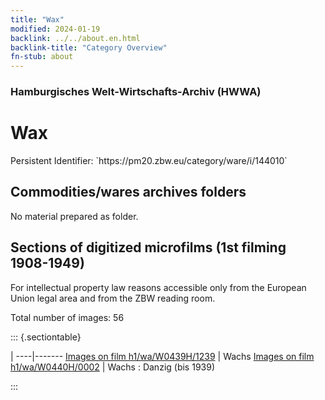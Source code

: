 ```yaml
---
title: "Wax"
modified: 2024-01-19
backlink: ../../about.en.html
backlink-title: "Category Overview"
fn-stub: about
---
```


### Hamburgisches Welt-Wirtschafts-Archiv (HWWA)

# Wax

<div class="hint">Persistent Identifier: `https://pm20.zbw.eu/category/ware/i/144010`</div>







## Commodities/wares archives folders





No material prepared as folder.



<a id="filmsections" />

## Sections of digitized microfilms (1st filming 1908-1949)

<p>For intellectual property law reasons accessible only from the European Union legal area and from the ZBW reading room.</p>



<p>Total number of images: 56</p>




::: {.sectiontable}

 | 
----|-------
<a class="btn" href="https://pm20.zbw.eu/film/h1/wa/W0439H/1239" rel="nofollow">Images on film h1/wa/W0439H/1239</a> | Wachs
<a class="btn" href="https://pm20.zbw.eu/film/h1/wa/W0440H/0002" rel="nofollow">Images on film h1/wa/W0440H/0002</a> | Wachs : Danzig (bis 1939)


:::
















